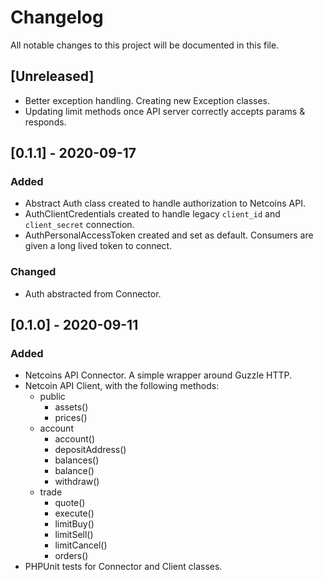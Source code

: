 # Changelog
All notable changes to this project will be documented in this file.

## [Unreleased]
- Better exception handling. Creating new Exception classes.
- Updating limit methods once API server correctly accepts params & responds.

## [0.1.1] - 2020-09-17
### Added
- Abstract Auth class created to handle authorization to Netcoins API.
- AuthClientCredentials created to handle legacy `client_id` and `client_secret` connection.
- AuthPersonalAccessToken created and set as default. Consumers are given a long lived token to connect.
### Changed
- Auth abstracted from Connector.

## [0.1.0] - 2020-09-11
### Added
- Netcoins API Connector. A simple wrapper around Guzzle HTTP.
- Netcoin API Client, with the following methods:
    - public
        - assets()
        - prices()
    - account
        - account()
        - depositAddress()
        - balances()
        - balance()
        - withdraw()
    - trade
        - quote()
        - execute()
        - limitBuy()
        - limitSell()
        - limitCancel()
        - orders()
- PHPUnit tests for Connector and Client classes.
